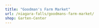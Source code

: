 ```yaml
---
title: "Goodman's Farm Market"
url: /niagara-falls/goodmans-farm-market/
shop: Garten-Center
---
```

